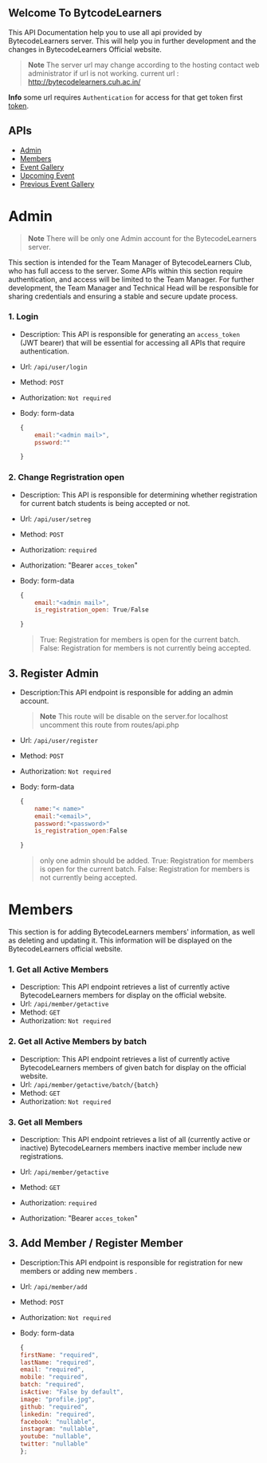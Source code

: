 ## Welcome To BytcodeLearners

This API Documentation help you to use all api provided by BytecodeLearners server. This will help you in further development and the changes in BytecodeLearners Official website.

> **Note**
> The server url may change according to the hosting contact web administrator if url is not working.
> current url : http://bytecodelearners.cuh.ac.in/

**Info**
some url requires `Authentication` for access for that get token first [token](#gettoken).

## APIs

- [Admin](#admin)
- [Members](#members)
- [Event Gallery](#eventgallery)
- [Upcoming Event](#upcomingevent)
- [Previous Event Gallery](#prevevntgallery)

<a name='admin'></a>

# Admin

> **Note**
> There will be only one Admin account for the BytecodeLearners server.

This section is intended for the Team Manager of BytecodeLearners Club, who has full access to the server. Some APIs within this section require authentication, and access will be limited to the Team Manager. For further development, the Team Manager and Technical Head will be responsible for sharing credentials and ensuring a stable and secure update process.

### 1. Login

<a name="gettoken"></a>

- Description: This API is responsible for generating an `access_token` (JWT bearer) that will be essential for accessing all APIs that require authentication.
- Url: `/api/user/login`
- Method: `POST`
- Authorization: `Not required`

- Body: form-data

  ```js
  {
      email:"<admin mail>",
      pssword:""

  }
  ```

### 2. Change Regristration open

- Description: This API is responsible for determining whether registration for current batch students is being accepted or not.
- Url: `/api/user/setreg`
- Method: `POST`
- Authorization: `required`
- Authorization: "Bearer `acces_token`"

- Body: form-data

  ```js
  {
      email:"<admin mail>",
      is_registration_open: True/False

  }
  ```

  > True: Registration for members is open for the current batch.
  > False: Registration for members is not currently being accepted.

## 3. Register Admin

- Description:This API endpoint is responsible for adding an admin account.

  > **Note**
  > This route will be disable on the server.for localhost uncomment this route from routes/api.php

- Url: `/api/user/register`
- Method: `POST`
- Authorization: `Not required`

- Body: form-data

  ```js
  {
      name:"< name>"
      email:"<email>",
      password:"<password>"
      is_registration_open:False

  }
  ```

  > only one admin should be added.
  > True: Registration for members is open for the current batch.
  > False: Registration for members is not currently being accepted.

<a name='members'></a>

# Members

This section is for adding BytecodeLearners members' information, as well as deleting and updating it. This information will be displayed on the BytecodeLearners official website.

### 1. Get all Active Members

- Description: This API endpoint retrieves a list of currently active BytecodeLearners members for display on the official website.
- Url: `/api/member/getactive`
- Method: `GET`
- Authorization: `Not required`

### 2. Get all Active Members by batch

- Description: This API endpoint retrieves a list of currently active BytecodeLearners members of given batch for display on the official website.
- Url: `/api/member/getactive/batch/{batch}`
- Method: `GET`
- Authorization: `Not required`

### 3. Get all Members

- Description: This API endpoint retrieves a list of all (currently active or inactive) BytecodeLearners members inactive member include new registrations.

- Url: `/api/member/getactive`
- Method: `GET`
- Authorization: `required`
- Authorization: "Bearer `acces_token`"

## 3. Add Member / Register Member

- Description:This API endpoint is responsible for registration for new members or adding new members .
- Url: `/api/member/add`
- Method: `POST`
- Authorization: `Not required`

- Body: form-data

  ```js
  {
  firstName: "required",
  lastName: "required",
  email: "required",
  mobile: "required",
  batch: "required",
  isActive: "False by default",
  image: "profile.jpg",
  github: "required",
  linkedin: "required",
  facebook: "nullable",
  instagram: "nullable",
  youtube: "nullable",
  twitter: "nullable"
  };
  ```
